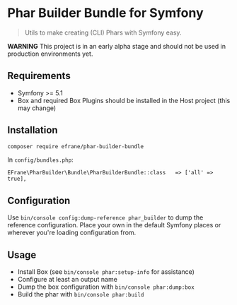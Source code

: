 # Phar Builder Bundle for Symfony

> Utils to make creating (CLI) Phars with Symfony easy.

**WARNING** This project is in an early alpha stage and should not be used in production
environments yet. 

## Requirements

* Symfony >= 5.1
* Box and required Box Plugins should be installed in the Host project (this may change)

## Installation

```bash
composer require efrane/phar-builder-bundle
``` 

In `config/bundles.php`:

```
EFrane\PharBuilder\Bundle\PharBuilderBundle::class   => ['all' => true],
```

## Configuration

Use `bin/console config:dump-reference phar_builder` to dump the reference configuration.
Place your own in the default Symfony places or wherever you're loading configuration from.

## Usage

* Install Box (see `bin/console phar:setup-info` for assistance)
* Configure at least an output name
* Dump the box configuration with `bin/console phar:dump:box`
* Build the phar with `bin/console phar:build`
